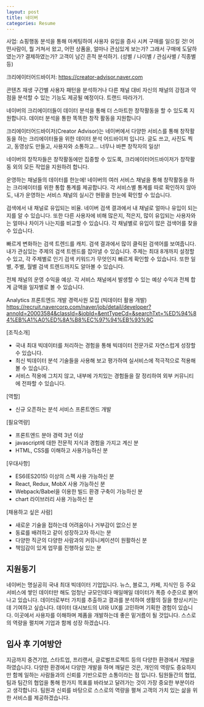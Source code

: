 ```yaml
---
layout: post
title: 네이버
categories: Resume
---
```


사업: 쇼핑행동 분석을 통해 마케팅하여 사용자 유입을 증사 시켜 구매를 일으킬 것! 어떤사람이, 뭘 거쳐서 왔고, 어떤 상품을, 얼마나 관심있게 보는가? 그래서 구매에 도달하였는가? 결제하였는가? 고객이 남긴 흔적 분석하기. (성별 / 나이별 / 관심사별 / 직종별 등) 

크리에이터어드바이저: 
https://creator-advisor.naver.com



콘텐츠 재생 구간별 사용자 패턴을 분석하거나 다른 채널 대비 자신의 채널의 강점과 약점을 분석할 수 있는 기능도 제공될 예정이다. 트랜드 따라가기.

네이버의 크리에이터들이 데이터 분석을 통해 더 스마트한 창작활동을 할 수 있도록 지원합니다.
데이터 분석을 통한 똑똑한 창작 활동을 지원합니다

크리에이터어드바이저(Creator Advisor)는 네이버에서 다양한 서비스를 통해 창작활동을 하는 크리에이터들을 위한 데이터 분석 어드바이저 입니다. 
글도 쓰고, 사진도 찍고, 동영상도 만들고, 사용자와 소통하고… 너무나 바쁜 창작자의 일상!

네이버의 창작자들은 창작활동에만 집중할 수 있도록, 크리에이터어드바이저가 창작활동 외의 모든 작업을 지원하려 합니다. 

운영하는 채널들의 데이터를 한눈에!
네이버의 여러 서비스 채널을 통해 창작활동을 하는 크리에이터를 위한 통합 통계를 제공합니다. 각 서비스별 통계를 따로 확인하지 않아도, 내가 운영하는 서비스 채널의 실시간 현황을 한눈에 확인할 수 있습니다. 

검색에서 내 채널로 유입되는 비율.
네이버 검색 결과에서 내 채널로 얼마나 유입이 되는지를 알 수 있습니다. 또한 다른 사용자에 비해 많은지, 적은지, 많이 유입되는 사용자와는 얼마나 차이가 나는지를 비교할 수 있습니다. 각 채널별로 유입이 많은 검색어를 찾을 수 있습니다. 


빠르게 변화하는 검색 트렌드를 캐치.
검색 결과에서 많이 클릭된 검색어를 보여줍니다. 내가 관심있는 주제의 검색 트렌드를 잡아낼 수 있습니다. 주제는 최대 8개까지 설정할 수 있고, 각 주제별로 인기 검색 키워드가 무엇인지 빠르게 확인할 수 있습니다. 또한 일별, 주별, 월별 검색 트렌드까지도 알아볼 수 있습니다. 

전체 채널의 운영 수익을 예상.
각 서비스 채널에서 발생할 수 있는 예상 수익과 전체 합계 금액을 일자별로 볼 수 있습니다. 





Analytics 프론트엔드 개발 경력사원 모집 (빅데이터 활용 개발)
https://recruit.navercorp.com/naver/job/detail/developer?annoId=20003584&classId=&jobId=&entTypeCd=&searchTxt=%ED%94%84%EB%A1%A0%ED%8A%B8%EC%97%94%EB%93%9C

[조직소개]

- 국내 최대 빅데이터를 처리하는 경험을 통해 빅데이터 전문가로 자연스럽게 성장할 수 있습니다.
- 최신 빅데이터 분석 기술들을 사용해 보고 평가하여 실서비스에 적극적으로 적용해 볼 수 있습니다.
- 서비스 적용에 그치지 않고, 내부에 가치있는 경험들을 잘 정리하여 외부 커뮤니티에 전파할 수 있습니다.

[역할]

- 신규 오픈하는 분석 서비스 프론트엔드 개발

[필요역량]

- 프론트엔드 분야 경력 3년 이상
- javascript에 대한 전문적 지식과 경험을 가지고 계신 분
- HTML, CSS를 이해하고 사용가능하신 분

[우대사항]

- ES6(ES2015) 이상의 스펙 사용 가능하신 분
- React, Redux, MobX 사용 가능하신 분
- Webpack/Babel을 이용한 빌드 환경 구축이 가능하신 분
- chart 라이브러리 사용 가능하신 분

[채용하고 싶은 사람]

- 새로운 기술을 접하는데 어려움이나 거부감이 없으신 분
- 동료를 배려하고 같이 성장하고자 하시는 분
- 다양한 직군의 다양한 사람과의 커뮤니케이션이 원활하신 분
- 책임감이 있게 업무를 진행하실 있는 분

## 지원동기
네이버는 명실공히 국내 최대 빅데이터 기업입니다. 뉴스, 블로그, 카페, 지식인 등 주요 서비스에 쌓인 데이터만 해도 엄청난 규모인데다 매일매일 데이터가 폭증 수준으로 불어나고 있습니다. 데이터로부터 가치를 추출하고 결과를 분석하여 생활의 질을 향상시키는데 기여하고 싶습니다. 데이터 대시보드의 UI와 UX를 고민하며 기획한 경험이 있습니다. 이곳에서 사용자를 이해하며 제품을 개발하는데 좋은 밑거름이 될 것입니다. 스스로의 역량을 펼치며 기업과 함께 성장 하겠습니다. 

## 입사 후 기여방안
지금까지 중견기업, 스타트업, 프리랜서, 글로벌프로젝트 등의 다양한 환경에서 개발을 하였습니다. 다양한 환경에서 다양한 개발을 하며 깨달은 것은, 개인의 역량도 중요하지만 함께 일하는 사람들과의 신뢰를 기반으로한 소통이라는 점 입니다. 팀원들간의 협업, 팀과 팀간의 협업을 통해 한가지 목표를 바라보고 달려가는 것이 가장 중요한 부분이라고 생각합니다. 팀원과 신뢰를 바탕으로 스스로의 역량을 펼쳐 고객의 가치 있는 삶을 위한 서비스를 제공하겠습니다. 
